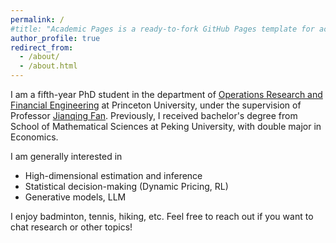 ```yaml
---
permalink: /
#title: "Academic Pages is a ready-to-fork GitHub Pages template for academic personal websites"
author_profile: true
redirect_from: 
  - /about/
  - /about.html
---
```


I am a fifth-year PhD student in the department of [Operations Research and Financial Engineering](https://orfe.princeton.edu) at Princeton University, under the supervision of Professor [Jianqing Fan](https://fan.princeton.edu). Previously, I received bachelor's degree from School of Mathematical Sciences at Peking University, with double major in Economics.

I am generally interested in
- High-dimensional estimation and inference
- Statistical decision-making (Dynamic Pricing, RL)
- Generative models, LLM

I enjoy badminton, tennis, hiking, etc. Feel free to reach out if you want to chat research or other topics!
